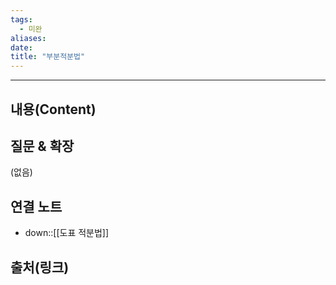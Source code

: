 ```yaml
---
tags:
  - 미완
aliases: 
date:
title: "부분적분법"
---
```


---

## 내용(Content)


## 질문 & 확장

(없음)

## 연결 노트

- down::[[도표 적분법]]

## 출처(링크)





